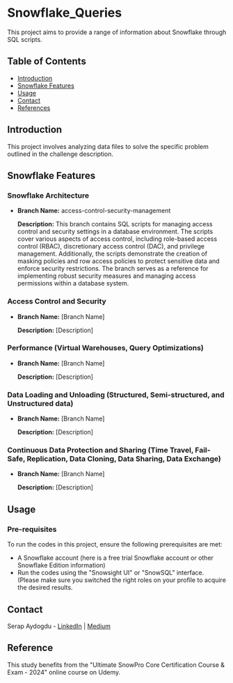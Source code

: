 # Snowflake_Queries

This project aims to provide a range of information about Snowflake through SQL scripts.

## Table of Contents

- [Introduction](#introduction)
- [Snowflake Features](#snowflake-features)
- [Usage](#usage)
- [Contact](#contact)
- [References](#references)

## Introduction

This project involves analyzing data files to solve the specific problem outlined in the challenge description.

## Snowflake Features

### Snowflake Architecture

- **Branch Name:** access-control-security-management
  
  **Description:** This branch contains SQL scripts for managing access control and security settings in a database environment. The scripts cover various aspects of access control, including role-based access control (RBAC), discretionary access control (DAC), and privilege management. Additionally, the scripts demonstrate the creation of masking policies and row access policies to protect sensitive data and enforce security restrictions. The branch serves as a reference for implementing robust security measures and managing access permissions within a database system.

### Access Control and Security

- **Branch Name:** [Branch Name]
  
  **Description:** [Description]

### Performance (Virtual Warehouses, Query Optimizations)

- **Branch Name:** [Branch Name]
  
  **Description:** [Description]

### Data Loading and Unloading (Structured, Semi-structured, and Unstructured data)

- **Branch Name:** [Branch Name]
  
  **Description:** [Description]

### Continuous Data Protection and Sharing (Time Travel, Fail-Safe, Replication, Data Cloning, Data Sharing, Data Exchange)

- **Branch Name:** [Branch Name]
  
  **Description:** [Description]

## Usage

### Pre-requisites

To run the codes in this project, ensure the following prerequisites are met:
- A Snowflake account (here is a free trial Snowflake account or other Snowflake Edition information)
- Run the codes using the "Snowsight UI" or "SnowSQL" interface. (Please make sure you switched the right roles on your profile to acquire the desired results.

## Contact

Serap Aydogdu - [LinkedIn](https://www.linkedin.com/in/srpayd/) | [Medium](https://medium.com/@srpayd)

## Reference

This study benefits from the "Ultimate SnowPro Core Certification Course & Exam - 2024" online course on Udemy.
